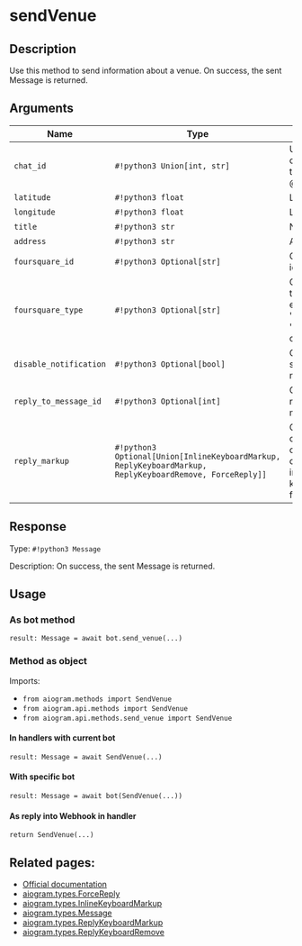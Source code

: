 # sendVenue

## Description

Use this method to send information about a venue. On success, the sent Message is returned.


## Arguments

| Name | Type | Description |
| - | - | - |
| `chat_id` | `#!python3 Union[int, str]` | Unique identifier for the target chat or username of the target channel (in the format @channelusername) |
| `latitude` | `#!python3 float` | Latitude of the venue |
| `longitude` | `#!python3 float` | Longitude of the venue |
| `title` | `#!python3 str` | Name of the venue |
| `address` | `#!python3 str` | Address of the venue |
| `foursquare_id` | `#!python3 Optional[str]` | Optional. Foursquare identifier of the venue |
| `foursquare_type` | `#!python3 Optional[str]` | Optional. Foursquare type of the venue, if known. (For example, 'arts_entertainment/default', 'arts_entertainment/aquarium' or 'food/icecream'.) |
| `disable_notification` | `#!python3 Optional[bool]` | Optional. Sends the message silently. Users will receive a notification with no sound. |
| `reply_to_message_id` | `#!python3 Optional[int]` | Optional. If the message is a reply, ID of the original message |
| `reply_markup` | `#!python3 Optional[Union[InlineKeyboardMarkup, ReplyKeyboardMarkup, ReplyKeyboardRemove, ForceReply]]` | Optional. Additional interface options. A JSON-serialized object for an inline keyboard, custom reply keyboard, instructions to remove reply keyboard or to force a reply from the user. |



## Response

Type: `#!python3 Message`

Description: On success, the sent Message is returned.


## Usage

### As bot method

```python3
result: Message = await bot.send_venue(...)
```

### Method as object

Imports:

- `from aiogram.methods import SendVenue`
- `from aiogram.api.methods import SendVenue`
- `from aiogram.api.methods.send_venue import SendVenue`

#### In handlers with current bot
```python3
result: Message = await SendVenue(...)
```

#### With specific bot
```python3
result: Message = await bot(SendVenue(...))
```
#### As reply into Webhook in handler
```python3
return SendVenue(...)
```


## Related pages:

- [Official documentation](https://core.telegram.org/bots/api#sendvenue)
- [aiogram.types.ForceReply](../types/force_reply.md)
- [aiogram.types.InlineKeyboardMarkup](../types/inline_keyboard_markup.md)
- [aiogram.types.Message](../types/message.md)
- [aiogram.types.ReplyKeyboardMarkup](../types/reply_keyboard_markup.md)
- [aiogram.types.ReplyKeyboardRemove](../types/reply_keyboard_remove.md)
